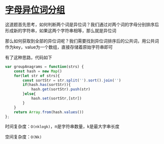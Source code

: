 # [字母异位词分组](https://leetcode.cn/problems/group-anagrams/)

这道题首先思考，如何判断两个词是异位词？我们通过对两个词的字母分别排序后形成新的字符串，如果这两个字符串相等，那么就是异位词

那么如何获取到全部的异位词呢？我们需要找到异位词排序后的公共词，用公共词作为key，value为一个数组，直接存储着原始字符串即可

有了这种思路，代码如下

```js
var groupAnagrams = function(strs) {
    const hash = new Map()
    for(let str of strs){
        const sortStr = str.split('').sort().join('')
        if(hash.has(sortStr)){
            hash.get(sortStr).push(str)
        }else{
            hash.set(sortStr,[str])
        }
    }
    return Array.from(hash.values())
};
```

时间复杂度：`O(nklogk)`，n是字符串数量，k是最大字串长度

空间复杂度：`O(Nk)`
